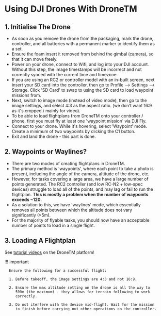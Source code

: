 # Using DJI Drones With DroneTM

## 1. Initialise The Drone

- As soon as you remove the drone from the packaging, mark the drone,
  controller, and all batteries with a permanent marker to identify
  them as a set.
- Ensure the foam insert it removed from behind the gimbal (camera),
  so that it can move freely.
- Power on your drone, connect to Wifi, and log into your DJI account.
  Without this step, the image timestamps will be incorrect and not
  correctly synced with the current time and timezone.
- If you are using an RC2 or controller model with an in-built screen,
  next insert your SD card into the controller, then go to
  Profile --> Settings --> Storage. Click 'SD Card' to swap to using the
  SD card to load waypoint missions from.
- Next, switch to image mode (instead of video mode), then go to the image
  settings, and select 4:3 as the aspect ratio.
  (we don't want 16:9 as it's cropped / mainly for video).
- To be able to load flightplans from DroneTM onto your controller / phone,
  first you must fly at least one 'waypoint mission' via DJI Fly.
- Connect to your drone. While it's hovering, select 'Waypoint' mode.
  Create a minimum of two waypoints by clicking the C1 button.
- Exit and land the drone - this part is done.

## 2. Waypoints or Waylines?

- There are two modes of creating flightplans in DroneTM.
- The primary method is 'waypoints', where each point to take a photo
  is present, including the angle of the camera, altitude of the drone,
  etc.
- However, for tasks covering a large area, we have a large number of
  points generated. The RC2 controller (and low RC-N2 + low-spec devices)
  struggle to load all of the points, and may lag or fail to run the
  flightplan. **This is mostly a problem when the number of waypoints
  exceeds ~120**.
- As a solution to this, we have 'waylines' mode, which essentially removes
  all points between which the altitude does not vary significantly (>5m).
- For the majority of flyable tasks, you should now have an acceptable
  number of points to load in a single flight.

## 3. Loading A Flightplan

See [tutorial videos](https://dronetm.org/tutorials) on the DroneTM platform!

!!! important

      Ensure the following for a successful flight:

      1. Before takeoff, the image settings are 4:3 and not 16:9.

      2. Ensure the max altitude setting on the drone is all the way to
         500m (the maximum) - they allows for terrain following to work
         correctly.

      3. Do not iterfere with the device mid-flight. Wait for the mission
         to finish before carrying out other operations on the controller.
